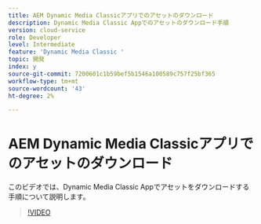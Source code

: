 ```yaml
---
title: AEM Dynamic Media Classicアプリでのアセットのダウンロード
description: Dynamic Media Classic Appでのアセットのダウンロード手順
version: cloud-service
role: Developer
level: Intermediate
feature: 'Dynamic Media Classic '
topic: 開発
index: y
source-git-commit: 7200601c1b59bef5b1546a100589c757f25bf365
workflow-type: tm+mt
source-wordcount: '43'
ht-degree: 2%

---
```



# AEM Dynamic Media Classicアプリでのアセットのダウンロード

このビデオでは、Dynamic Media Classic Appでアセットをダウンロードする手順について説明します。

>[!VIDEO](https://video.tv.adobe.com/v/335458?quality=9&learn=on)
